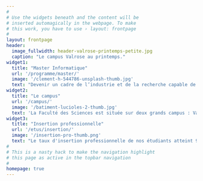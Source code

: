 ```yaml
---
#
# Use the widgets beneath and the content will be
# inserted automagically in the webpage. To make
# this work, you have to use › layout: frontpage
#
layout: frontpage
header:
  image_fullwidth: header-valrose-printemps-petite.jpg
  caption: "Le campus Valrose au printemps."
widget1:
  title: "Master Informatique"
  url: '/programme/master/'
  image: '/clement-h-544786-unsplash-thumb.jpg'
  text: "Devenir un cadre de l’industrie et de la recherche capable de s’adapter et d’anticiper les continuelles évolutions technologiques."
widget2:
  title: "Le campus"
  url: '/campus/'
  image: '/batiment-lucioles-2-thumb.jpg'
  text: 'La Faculté des Sciences est située sur deux grands campus : Valrose (Nice) et SophiaTech (Sophia Antipolis). Les enseignements sont dispensés principalement sur le campus SophiaTech.'
widget3:
  title: "Insertion professionnelle"
  url: '/etus/insertion/'
  image: '/insertion-pro-thumb.png'
  text: "Le taux d'insertion professionnelle de nos étudiants atteint 95% après 18 mois et 98% après 30 mois. Plus de 90% des diplômés en emploi ont un emploi stable. Quasiment un quart des étudiants partent travailler hors de la région PACA."
#
# This is a nasty hack to make the navigation highlight
# this page as active in the topbar navigation
#
homepage: true
---
```

<!-- <div id="videoModal" class="reveal-modal large" data-reveal=""> -->
<!--   <div class="flex-video widescreen vimeo" style="display: block;"> -->
<!--     <iframe width="1280" height="720" src="https://www.youtube.com/embed/3b5zCFSmVvU" frameborder="0" allowfullscreen></iframe> -->
<!--   </div> -->
<!--   <a class="close-reveal-modal">&#215;</a> -->
<!-- </div> -->
